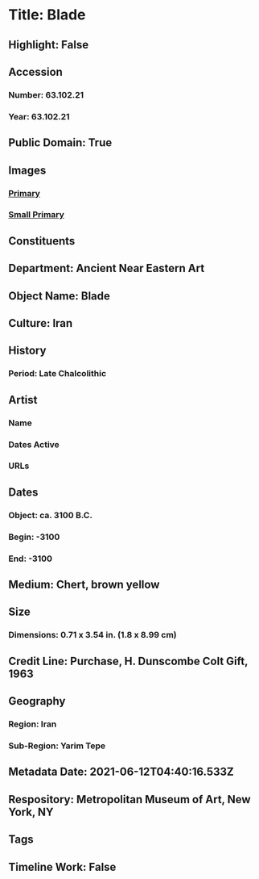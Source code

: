 # Title: Blade
## Highlight: False
## Accession
### Number: 63.102.21
### Year: 63.102.21
## Public Domain: True
## Images
### [Primary](https://images.metmuseum.org/CRDImages/an/original/ME63_102_21.jpg)
### [Small Primary](https://images.metmuseum.org/CRDImages/an/web-large/ME63_102_21.jpg)
## Constituents
## Department: Ancient Near Eastern Art
## Object Name: Blade
## Culture: Iran
## History
### Period: Late Chalcolithic
## Artist
### Name
### Dates Active
### URLs
## Dates
### Object: ca. 3100 B.C.
### Begin: -3100
### End: -3100
## Medium: Chert, brown yellow
## Size
### Dimensions: 0.71 x 3.54 in. (1.8 x 8.99 cm)
## Credit Line: Purchase, H. Dunscombe Colt Gift, 1963
## Geography
### Region: Iran
### Sub-Region: Yarim Tepe
## Metadata Date: 2021-06-12T04:40:16.533Z
## Respository: Metropolitan Museum of Art, New York, NY
## Tags
## Timeline Work: False
